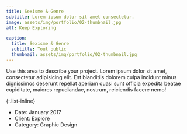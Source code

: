 ```yaml
---
title: Sexisme & Genre
subtitle: Lorem ipsum dolor sit amet consectetur.
image: assets/img/portfolio/02-thumbnail.jpg
alt: Keep Exploring

caption:
  title: Sexisme & Genre
  subtitle: Tout public
  thumbnail: assets/img/portfolio/02-thumbnail.jpg
---
```

Use this area to describe your project. Lorem ipsum dolor sit amet, consectetur adipisicing elit. Est blanditiis dolorem culpa incidunt minus dignissimos deserunt repellat aperiam quasi sunt officia expedita beatae cupiditate, maiores repudiandae, nostrum, reiciendis facere nemo!

{:.list-inline}
- Date: January 2017
- Client: Explore
- Category: Graphic Design

